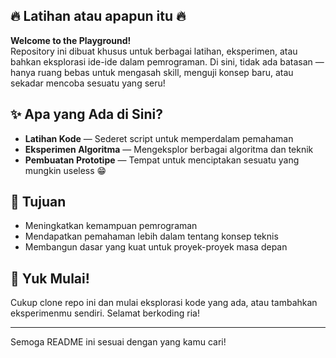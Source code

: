 ## 🔥 Latihan atau apapun itu 🔥

**Welcome to the Playground!**  
Repository ini dibuat khusus untuk berbagai latihan, eksperimen, atau bahkan eksplorasi ide-ide dalam pemrograman. Di sini, tidak ada batasan — hanya ruang bebas untuk mengasah skill, menguji konsep baru, atau sekadar mencoba sesuatu yang seru!

## ✨ Apa yang Ada di Sini?

- **Latihan Kode** — Sederet script untuk memperdalam pemahaman
- **Eksperimen Algoritma** — Mengeksplor berbagai algoritma dan teknik
- **Pembuatan Prototipe** — Tempat untuk menciptakan sesuatu yang mungkin useless 😁

## 🎯 Tujuan

- Meningkatkan kemampuan pemrograman
- Mendapatkan pemahaman lebih dalam tentang konsep teknis
- Membangun dasar yang kuat untuk proyek-proyek masa depan

## 🚀 Yuk Mulai!

Cukup clone repo ini dan mulai eksplorasi kode yang ada, atau tambahkan eksperimenmu sendiri. Selamat berkoding ria!

---

Semoga README ini sesuai dengan yang kamu cari!
